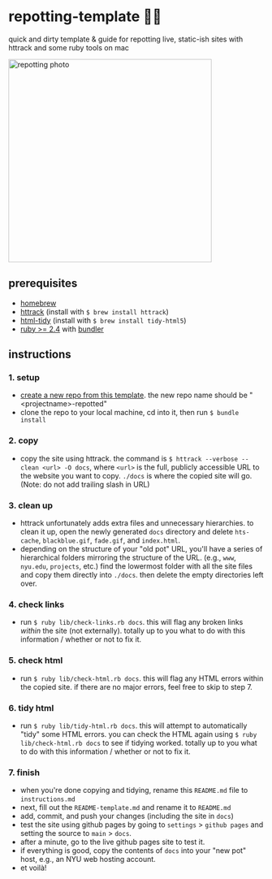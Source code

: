 # repotting-template 🌱🍯
quick and dirty template & guide for repotting live, static-ish sites with httrack and some ruby tools on mac

<img alt="repotting photo" src="https://images.pexels.com/photos/4503267/pexels-photo-4503267.jpeg?auto=compress&cs=tinysrgb" width="400"/>

## prerequisites
- [homebrew](https://brew.sh/)
- [httrack](https://www.httrack.com/) (install with `$ brew install httrack`)
- [html-tidy](http://www.html-tidy.org/) (install with `$ brew install tidy-html5`)
- [ruby >= 2.4](https://rvm.io/rvm/install) with [bundler](https://bundler.io/#getting-started)

## instructions
### 1. __setup__
  - [create a new repo from this template](https://github.com/nyu-dss/repotting-template/generate). the new repo name should be "\<projectname\>-repotted"
  - clone the repo to your local machine, cd into it, then run `$ bundle install`
### 2. __copy__
  - copy the site using httrack. the command is
  `$ httrack --verbose --clean <url> -O docs`, where `<url>` is the full, publicly accessible URL to the website you want to copy. `./docs` is where the copied site will go. (Note: do not add trailing slash in URL)
### 3. __clean up__
  - httrack unfortunately adds extra files and unnecessary hierarchies. to clean it up, open the newly generated `docs` directory and delete `hts-cache`, `blackblue.gif`, `fade.gif`, and `index.html`.
  - depending on the structure of your "old pot" URL, you'll have a series of hierarchical folders mirroring the structure of the URL. (e.g., `www`, `nyu.edu`, `projects`, etc.) find the lowermost folder with all the site files and copy them directly into `./docs`. then delete the empty directories left over.
### 4. __check links__
  - run `$ ruby lib/check-links.rb docs`. this will flag any broken links _within_ the site (not externally). totally up to you what to do with this information / whether or not to fix it.
### 5. __check html__
  - run `$ ruby lib/check-html.rb docs`. this will flag any HTML errors within the copied site. if there are no major errors, feel free to skip to step 7.
### 6. __tidy html__
  - run `$ ruby lib/tidy-html.rb docs`. this will attempt to automatically "tidy" some HTML errors. you can check the HTML again using `$ ruby lib/check-html.rb docs` to see if tidying worked. totally up to you what to do with this information / whether or not to fix it.
### 7. __finish__
  - when you're done copying and tidying, rename this `README.md` file to `instructions.md`
  - next, fill out the `README-template.md` and rename it to `README.md`
  - add, commit, and push your changes (including the site in `docs`)
  - test the site using github pages by going to `settings` > `github pages` and setting the source to `main` > `docs`.
  - after a minute, go to the live github pages site to test it.
  - if everything is good, copy the contents of `docs` into your "new pot" host, e.g., an NYU web hosting account.
  - et voilà!
